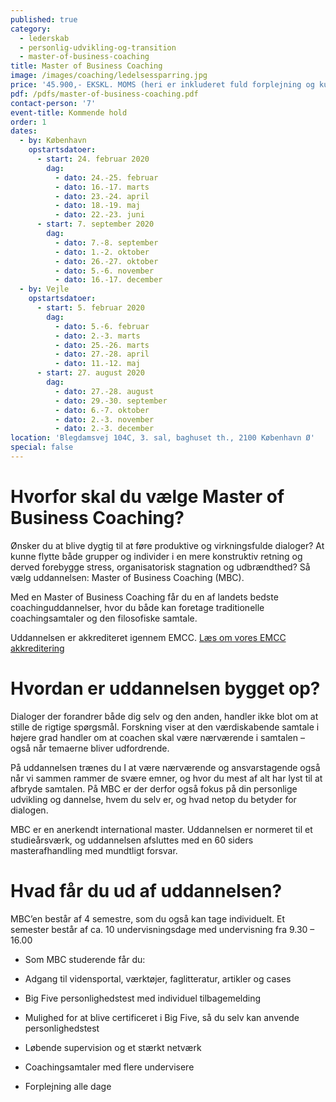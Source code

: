 ```yaml
---
published: true
category:
  - lederskab
  - personlig-udvikling-og-transition
  - master-of-business-coaching
title: Master of Business Coaching
image: /images/coaching/ledelsessparring.jpg
price: '45.900,- EKSKL. MOMS (heri er inkluderet fuld forplejning og kursusmaterialer)'
pdf: /pdfs/master-of-business-coaching.pdf
contact-person: '7'
event-title: Kommende hold
order: 1
dates:
  - by: København
    opstartsdatoer:
      - start: 24. februar 2020
        dag:
          - dato: 24.-25. februar
          - dato: 16.-17. marts
          - dato: 23.-24. april
          - dato: 18.-19. maj
          - dato: 22.-23. juni
      - start: 7. september 2020
        dag:
          - dato: 7.-8. september
          - dato: 1.-2. oktober
          - dato: 26.-27. oktober
          - dato: 5.-6. november
          - dato: 16.-17. december
  - by: Vejle
    opstartsdatoer:
      - start: 5. februar 2020
        dag:
          - dato: 5.-6. februar
          - dato: 2.-3. marts
          - dato: 25.-26. marts
          - dato: 27.-28. april
          - dato: 11.-12. maj
      - start: 27. august 2020
        dag:
          - dato: 27.-28. august
          - dato: 29.-30. september
          - dato: 6.-7. oktober
          - dato: 2.-3. november
          - dato: 2.-3. december
location: 'Blegdamsvej 104C, 3. sal, baghuset th., 2100 København Ø'
special: false
---
```


# Hvorfor skal du vælge Master of Business Coaching?

Ønsker du at blive dygtig til at føre produktive og virkningsfulde dialoger? At kunne flytte både grupper og individer i en mere konstruktiv retning og derved forebygge stress, organisatorisk stagnation og udbrændthed? Så vælg uddannelsen: Master of Business Coaching (MBC).

Med en Master of Business Coaching får du en af landets bedste coachinguddannelser, hvor du både kan foretage traditionelle coachingsamtaler og den filosofiske samtale.

Uddannelsen er akkrediteret igennem EMCC. [Læs om vores EMCC akkreditering](/emcc-akkreditering/)


# Hvordan er uddannelsen bygget op?

Dialoger der forandrer både dig selv og den anden, handler ikke blot om at stille de rigtige spørgsmål. Forskning viser at den værdiskabende samtale i højere grad handler om at coachen skal være nærværende i samtalen – også når temaerne bliver udfordrende.

På uddannelsen trænes du I at være nærværende og ansvarstagende også når vi sammen rammer de svære emner, og hvor du mest af alt har lyst til at afbryde samtalen. På MBC er der derfor også fokus på din personlige udvikling og dannelse, hvem du selv er, og hvad netop du betyder for dialogen.

MBC er en anerkendt international master. Uddannelsen er normeret til et studieårsværk, og uddannelsen afsluttes med en 60 siders masterafhandling med mundtligt forsvar.

# Hvad får du ud af uddannelsen?

MBC’en består af 4 semestre, som du også kan tage individuelt. Et semester består af ca. 10 undervisningsdage med undervisning fra 9.30 – 16.00

- Som MBC studerende får du:

- Adgang til vidensportal, værktøjer, faglitteratur, artikler og cases

- Big Five personlighedstest med individuel tilbagemelding

- Mulighed for at blive certificeret i Big Five, så du selv kan anvende personlighedstest

- Løbende supervision og et stærkt netværk

- Coachingsamtaler med flere undervisere

- Forplejning alle dage
